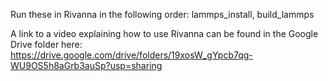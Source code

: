 Run these in Rivanna in the following order: lammps_install, build_lammps

A link to a video explaining how to use Rivanna can be found in the Google Drive folder here: https://drive.google.com/drive/folders/19xosW_gYpcb7qg-WU9OS5h8aGrb3auSp?usp=sharing
